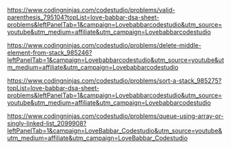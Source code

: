 https://www.codingninjas.com/codestudio/problems/valid-parenthesis_795104?topList=love-babbar-dsa-sheet-problems&leftPanelTab=1&campaign=Lovebabbarcodestudio&utm_source=youtube&utm_medium=affiliate&utm_campaign=Lovebabbarcodestudio


https://www.codingninjas.com/codestudio/problems/delete-middle-element-from-stack_985246?leftPanelTab=1&campaign=Lovebabbarcodestudio&utm_source=youtube&utm_medium=affiliate&utm_campaign=Lovebabbarcodestudio


https://www.codingninjas.com/codestudio/problems/sort-a-stack_985275?topList=love-babbar-dsa-sheet-problems&leftPanelTab=1&campaign=Lovebabbarcodestudio&utm_source=youtube&utm_medium=affiliate&utm_campaign=Lovebabbarcodestudio


https://www.codingninjas.com/codestudio/problems/queue-using-array-or-singly-linked-list_2099908?leftPanelTab=1&campaign=LoveBabbar_Codestudio&utm_source=youtube&utm_medium=affiliate&utm_campaign=LoveBabbar_Codestudio




